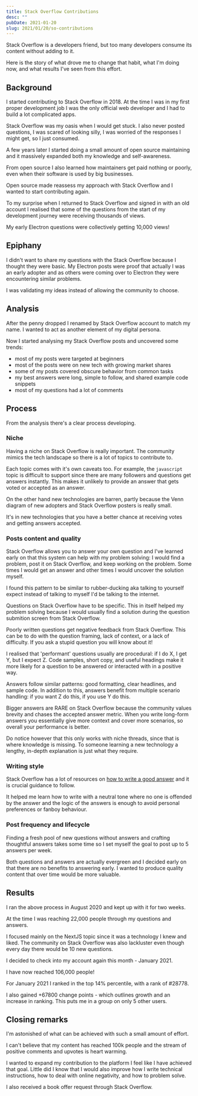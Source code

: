 ```yaml
---
title: Stack Overflow Contributions
desc: ""
pubDate: 2021-01-20
slug: 2021/01/20/so-contributions
---
```


Stack Overflow is a developers friend, but too many developers consume its content without adding to it.

Here is the story of what drove me to change that habit, what I'm doing now, and what results I've seen from this effort.

## Background

I started contributing to Stack Overflow in 2018. At the time I was in my first proper development job I was the only official web developer and I had to build a lot complicated apps.

Stack Overflow was my oasis when I would get stuck. I also never posted questions, I was scared of looking silly, I was worried of the responses I might get, so I just consumed.

A few years later I started doing a small amount of open source maintaining and it massively expanded both my knowledge and self-awareness.

From open source I also learned how maintainers get paid nothing or poorly, even when their software is used by big businesses.

Open source made reassess my approach with Stack Overflow and I wanted to start contributing again.

To my surprise when I returned to Stack Overflow and signed in with an old account I realised that some of the questions from the start of my development journey were receiving thousands of views.

My early Electron questions were collectively getting 10,000 views!

## Epiphany

I didn't want to share my questions with the Stack Overflow because I thought they were basic. My Electron posts were proof that actually I was an early adopter and as others were coming over to Electron they were encountering similar problems.

I was validating my ideas instead of allowing the community to choose.

## Analysis

After the penny dropped I renamed by Stack Overflow account to match my name. I wanted to act as another element of my digital persona.

Now I started analysing my Stack Overflow posts and uncovered some trends:

- most of my posts were targeted at beginners
- most of the posts were on new tech with growing market shares
- some of my posts covered obscure behavior from common tasks
- my best answers were long, simple to follow, and shared example code snippets
- most of my questions had a lot of comments

## Process

From the analysis there's a clear process developing.

### Niche

Having a niche on Stack Overflow is really important. The community mimics the tech landscape so there is a lot of topics to contribute to.

Each topic comes with it's own caveats too. For example, the `javascript` topic is difficult to support since there are many followers and questions get answers instantly. This makes it unlikely to provide an answer that gets voted or accepted as an answer.

On the other hand new technologies are barren, partly because the Venn diagram of new adopters and Stack Overflow posters is really small.

It's in new technologies that you have a better chance at receiving votes and getting answers accepted.

### Posts content and quality

Stack Overflow allows you to answer your own question and I've learned early on that this system can help with my problem solving: I would find a problem, post it on Stack Overflow, and keep working on the problem. Some times I would get an answer and other times I would uncover the solution myself.

I found this pattern to be similar to rubber-ducking aka talking to yourself expect instead of talking to myself I'd be talking to the internet.

Questions on Stack Overflow have to be specific. This in itself helped my problem solving because I would usually find a solution during the question submition screen from Stack Overflow.

Poorly written questions get negative feedback from Stack Overflow. This can be to do with the question framing, lack of context, or a lack of difficulty. If you ask a stupid question you will know about it!

I realised that 'performant' questions usually are procedural: if I do X, I get Y, but I expect Z. Code samples, short copy, and useful headings make it more likely for a question to be answered or interacted with in a positive way.

Answers follow similar patterns: good formatting, clear headlines, and sample code. In addition to this, answers benefit from multiple scenario handling: if you want Z do this, if you use Y do this.

Bigger answers are RARE on Stack Overflow because the community values brevity and chases the accepted answer metric. When you write long-form answers you essentially give more context and cover more scenarios, so overall your performance is better.

Do notice however that this only works with niche threads, since that is where knowledge is missing. To someone learning a new technology a lengthy, in-depth explanation is just what they require.

### Writing style

Stack Overflow has a lot of resources on [how to write a good answer](https://stackoverflow.com/help/how-to-answer) and it is crucial guidance to follow.

It helped me learn how to write with a neutral tone where no one is offended by the answer and the logic of the answers is enough to avoid personal preferences or fanboy behaviour.

### Post frequency and lifecycle

Finding a fresh pool of new questions without answers and crafting thoughtful answers takes some time so I set myself the goal to post up to 5 answers per week.

Both questions and answers are actually evergreen and I decided early on that there are no benefits to answering early. I wanted to produce quality content that over time would be more valuable.

## Results

I ran the above process in August 2020 and kept up with it for two weeks.

At the time I was reaching 22,000 people through my questions and answers.

I focused mainly on the NextJS topic since it was a technology I knew and liked. The community on Stack Overflow was also lackluster even though every day there would be 10 new questions.

I decided to check into my account again this month - January 2021.

I have now reached 106,000 people!

For January 2021 I ranked in the top 14% percentile, with a rank of #28778.

I also gained +67800 change points - which outlines growth and an increase in ranking. This puts me in a group on only 5 other users.

## Closing remarks

I'm astonished of what can be achieved with such a small amount of effort.

I can't believe that my content has reached 100k people and the stream of positive comments and upvotes is heart warming.

I wanted to expand my contribution to the platform I feel like I have achieved that goal. Little did I know that I would also improve how I write technical instructions, how to deal with online negativity, and how to problem solve.

I also received a book offer request through Stack Overflow.